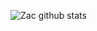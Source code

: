 ![Zac github stats](https://github-readme-stats.vercel.app/api?username=7a6163&show_icons=true&theme=onedark&count_private=true)

<!-- ![Top Langs](https://github-readme-stats.vercel.app/api/top-langs/?username=7a6163&layout=compact&theme=onedark&hide=java) -->

